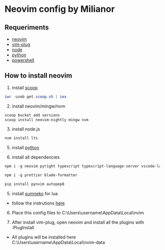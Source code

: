 # Neovim config by Milianor

## Requeriments
- [neovim](https://neovim.io/)
- [vim-plug](https://github.com/junegunn/vim-plug)
- [node](https://nodejs.org/en/)
- [python](https://www.python.org/downloads/)
- [powershell](https://docs.microsoft.com/pt-br/powershell/scripting/overview?view=powershell-7.2)

## How to install neovim

1. install [scoop](https://scoop.sh/) 

```powershell
iwr -useb get.scoop.sh | iex

````

2. install neovim/mingw/nvm

```powershell
scoop bucket add versions
scoop install neovim-nightly mingw nvm
```

3. install node.js

```powershell
nvm install lts
```

5. install [python](https://www.python.org/downloads/)

4. install all dependencies

```powershell
npm i -g neovim pyright typescript typescript-language-server vscode-langservers-extracted intelephense vls
```

````powershell
npm i -g prettier blade-formatter
````

```powershell
pip install pynvim autopep8

```

5. install [sumneko](https://github.com/sumneko/lua-language-server) for lua
- follow the instrutions [here](https://github.com/sumneko/lua-language-server/wiki/Build-and-Run)

6. Place this config files to C:\Users\username\AppData\Local\nvim

7. After install vim-plug, open neovim and install all the plugins with :PlugInstall
- All plugins will be installed here C:\Users\username\AppData\Local\nvim-data



